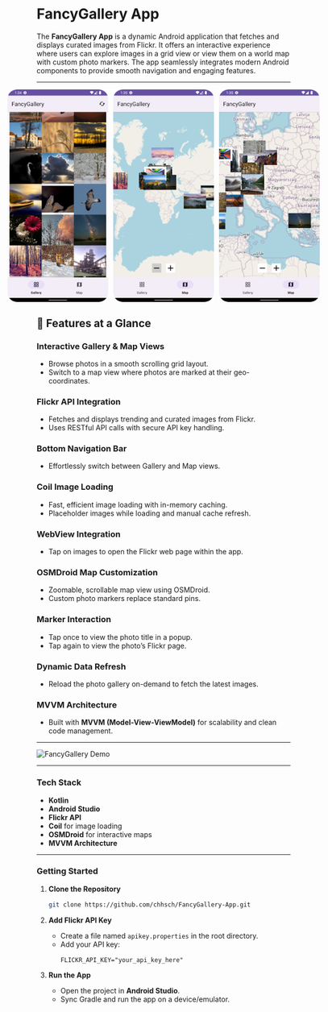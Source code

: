 # FancyGallery App

The **FancyGallery App** is a dynamic Android application that fetches and displays curated images from Flickr. It offers an interactive experience where users can explore images in a grid view or view them on a world map with custom photo markers. The app seamlessly integrates modern Android components to provide smooth navigation and engaging features.

---

<div style="display: flex; justify-content: center; align-items: center; gap: 10px;">
  <img src="https://github.com/chhsch/FancyGallery/blob/18f00dcb053886d49f2e41e33831fda70a3f9c12/img/Screenshot_20250112_133411.png" alt="Gallery View" width="200"/>
  <img src="https://github.com/chhsch/FancyGallery/blob/18f00dcb053886d49f2e41e33831fda70a3f9c12/img/Screenshot_20250112_133507.png" alt="Map View" width="200"/>
  <img src="https://github.com/chhsch/FancyGallery/blob/18f00dcb053886d49f2e41e33831fda70a3f9c12/img/Screenshot_20250112_133520.png" alt="Map View" width="200"/>
</div>

## 📱 Features at a Glance

### Interactive Gallery & Map Views
- Browse photos in a smooth scrolling grid layout.  
- Switch to a map view where photos are marked at their geo-coordinates.

### Flickr API Integration
- Fetches and displays trending and curated images from Flickr.
- Uses RESTful API calls with secure API key handling.

### Bottom Navigation Bar
- Effortlessly switch between Gallery and Map views.

### Coil Image Loading
- Fast, efficient image loading with in-memory caching.
- Placeholder images while loading and manual cache refresh.

### WebView Integration
- Tap on images to open the Flickr web page within the app.

### OSMDroid Map Customization
- Zoomable, scrollable map view using OSMDroid.  
- Custom photo markers replace standard pins.

### Marker Interaction
- Tap once to view the photo title in a popup.  
- Tap again to view the photo’s Flickr page.

### Dynamic Data Refresh
- Reload the photo gallery on-demand to fetch the latest images.

### MVVM Architecture
- Built with **MVVM (Model-View-ViewModel)** for scalability and clean code management.

---

![FancyGallery Demo](https://github.com/chhsch/FancyGallery/blob/6f8730f19994673ddb693db84fb1ff73e46386da/img/demo.gif)

---

### Tech Stack
- **Kotlin**  
- **Android Studio**  
- **Flickr API**  
- **Coil** for image loading  
- **OSMDroid** for interactive maps  
- **MVVM Architecture**  

---

### Getting Started

1. **Clone the Repository**
   ```bash
   git clone https://github.com/chhsch/FancyGallery-App.git
   ```

2. **Add Flickr API Key**
   - Create a file named `apikey.properties` in the root directory.
   - Add your API key:
     ```
     FLICKR_API_KEY="your_api_key_here"
     ```

3. **Run the App**
   - Open the project in **Android Studio**.  
   - Sync Gradle and run the app on a device/emulator.



